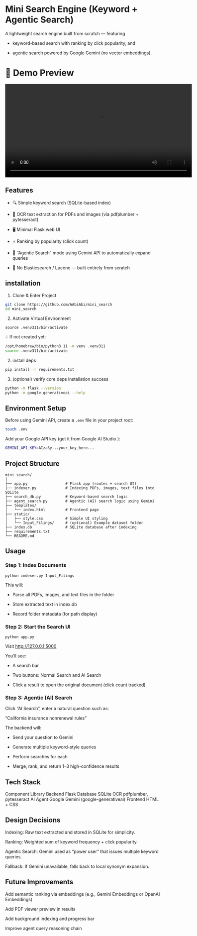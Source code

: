 # Mini Search Engine (Keyword + Agentic Search)

A lightweight search engine built from scratch — featuring

- keyword-based search with ranking by click popularity, and

- agentic search powered by Google Gemini (no vector embeddings).

# 🚀 Demo Preview
<video width="600" controls>
  <source src="https://github.com/AAbiAbi/mini_search/blob/main/demo.mp4" type="video/mp4">
  Your browser does not support the video tag.
</video>

## Features

- 🔍 Simple keyword search (SQLite-based index)

- 📄 OCR text extraction for PDFs and images (via pdfplumber + pytesseract)

- 🖥️ Minimal Flask web UI

- ⭐️ Ranking by popularity (click count)

- 🤖 “Agentic Search” mode using Gemini API to automatically expand queries

- 🧱 No Elasticsearch / Lucene — built entirely from scratch

## installation

1. Clone & Enter Project
```bash
git clone https://github.com/AAbiAbi/mini_search
cd mini_search

```

2. Activate Virtual Environment
```
source .venv311/bin/activate
```
💡 If not created yet:

```bash
/opt/homebrew/bin/python3.11 -m venv .venv311
source .venv311/bin/activate
```

2. install deps
```bash
pip install -r requirements.txt
```

3. (optional) verify core deps installation success
```bash
python -m flask --version
python -m google.generativeai --help

```

## Environment Setup

Before using Gemini API, create a `.env` file in your project root:

```bash
touch .env

```

Add your Google API key (get it from Google AI Studio
):
```bash
GEMINI_API_KEY=AIzaSy...your_key_here...

```

## Project Structure

```
mini_search/
│
├── app.py                 # Flask app (routes + search UI)
├── indexer.py             # Indexing PDFs, images, text files into SQLite
├── search_db.py           # Keyword-based search logic
├── agent_search.py        # Agentic (AI) search logic using Gemini
├── templates/
│   └── index.html         # Frontend page
├── static/
│   ├── style.css          # Simple UI styling
│   └── Input_Filings/     # (optional) Example dataset folder
├── index.db               # SQLite database after indexing
├── requirements.txt
└── README.md

```

## Usage

### Step 1: Index Documents
```
python indexer.py Input_Filings
```

This will:

- Parse all PDFs, images, and text files in the folder

- Store extracted text in index.db

- Record folder metadata (for path display)

### Step 2: Start the Search UI

```
python app.py

```

Visit http://127.0.0.1:5000

You’ll see:

- A search bar

- Two buttons: Normal Search and AI Search

- Click a result to open the original document (click count tracked)

### Step 3: Agentic (AI) Search

Click “AI Search”, enter a natural question such as:

“California insurance nonrenewal rules”

The backend will:

- Send your question to Gemini

- Generate multiple keyword-style queries

- Perform searches for each

- Merge, rank, and return 1–3 high-confidence results


## Tech Stack

Component	Library
Backend	Flask
Database	SQLite
OCR	pdfplumber, pytesseract
AI Agent	Google Gemini (google-generativeai)
Frontend	HTML + CSS

## Design Decisions

Indexing: Raw text extracted and stored in SQLite for simplicity.

Ranking: Weighted sum of keyword frequency + click popularity.

Agentic Search: Gemini used as “power user” that issues multiple keyword queries.

Fallback: If Gemini unavailable, falls back to local synonym expansion.

## Future Improvements

Add semantic ranking via embeddings (e.g., Gemini Embeddings or OpenAI Embeddings)

Add PDF viewer preview in results

Add background indexing and progress bar

Improve agent query reasoning chain

